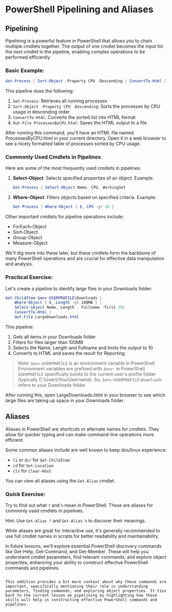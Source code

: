 # PowerShell Pipelining and Aliases

## Pipelining

Pipelining is a powerful feature in PowerShell that allows you to chain multiple cmdlets together. The output of one cmdlet becomes the input for the next cmdlet in the pipeline, enabling complex operations to be performed efficiently.

### Basic Example:

```powershell
Get-Process | Sort-Object -Property CPU -Descending | ConvertTo-Html | Out-File ProcessesByCPU.html
```

This pipeline does the following:
1. `Get-Process`: Retrieves all running processes
2. `Sort-Object -Property CPU -Descending`: Sorts the processes by CPU usage in descending order
3. `ConvertTo-Html`: Converts the sorted list into HTML format
4. `Out-File ProcessesByCPU.html`: Saves the HTML output to a file

After running this command, you'll have an HTML file named ProcessesByCPU.html in your current directory. Open it in a web browser to see a nicely formatted table of processes sorted by CPU usage.

### Commonly Used Cmdlets in Pipelines

Here are some of the most frequently used cmdlets in pipelines:

1. **Select-Object**: Selects specified properties of an object.
   Example:
   ```powershell
   Get-Process | Select-Object Name, CPU, WorkingSet
   ```

2. **Where-Object**: Filters objects based on specified criteria.
   Example:
   ```powershell
   Get-Process | Where-Object { $_.CPU -gt 10 }
   ```

Other important cmdlets for pipeline operations include:
- ForEach-Object
- Sort-Object
- Group-Object
- Measure-Object

We'll dig more into these later, but these cmdlets form the backbone of many PowerShell operations and are crucial for effective data manipulation and analysis.

### Practical Exercise:

Let's create a pipeline to identify large files in your Downloads folder:

```powershell
Get-ChildItem $env:USERPROFILE\Downloads |
    Where-Object { $_.Length -gt 100MB } |
    Select-object Name, Length , Fullname -first 10|
    ConvertTo-Html |
    Out-File LargeDownloads.html
```


This pipeline:
1. Gets all items in your Downloads folder
2. Filters for files larger than 100MB
3. Selects the Name, Length and Fullname and limits the output to 10
4. Converts to HTML and saves the result for Reporting

> Note: `$env:USERPROFILE` is an environment variable in PowerShell. Environment variables are prefixed with `$env:` in PowerShell. `USERPROFILE` specifically points to the current user's profile folder (typically C:\Users\YourUsername). So, `$env:USERPROFILE\Downloads` refers to your Downloads folder.

After running this, open LargeDownloads.html in your browser to see which large files are taking up space in your Downloads folder.

## Aliases

Aliases in PowerShell are shortcuts or alternate names for cmdlets. 
They allow for quicker typing and can make command-line operations more efficient.

Some common aliases include are well known to keep dos/linux experience:
- `ls` or `dir` for `Get-ChildItem`
- `cd` for `Set-Location`
- `cls` for `Clear-Host`

You can view all aliases using the `Get-Alias` cmdlet.

### Quick Exercise:

Try to find out what `?` and `%` mean in PowerShell. These are aliases for commonly used cmdlets in pipelines.

Hint: Use `Get-Alias ?` and `Get-Alias %` to discover their meanings.

While aliases are great for interactive use, it's generally recommended to use full cmdlet names in scripts for better readability and maintainability.


In future lessons, we'll explore essential PowerShell discovery commands like Get-Help, Get-Command, and Get-Member. These will help you understand cmdlet parameters, find relevant commands, and explore object properties, enhancing your ability to construct effective PowerShell commands and pipelines.
````

This addition provides a bit more context about why these commands are important, specifically mentioning their role in understanding parameters, finding commands, and exploring object properties. It ties back to the current lesson on pipelining by highlighting how these skills will help in constructing effective PowerShell commands and pipelines.
````
